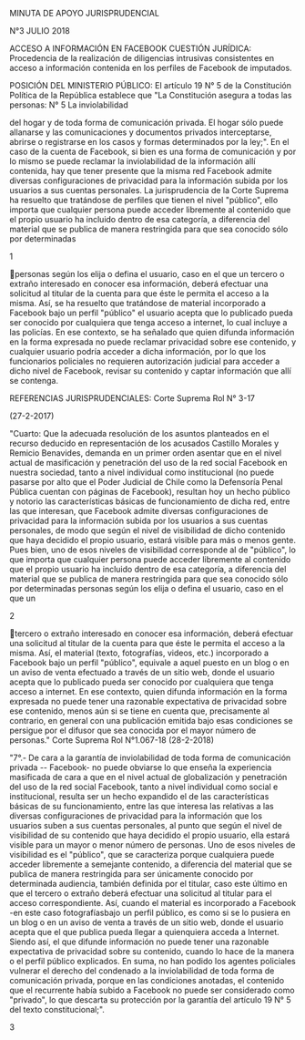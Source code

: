 MINUTA DE APOYO JURISPRUDENCIAL

N°3 JULIO 2018

ACCESO A INFORMACIÓN EN FACEBOOK CUESTIÓN JURÍDICA: Procedencia de la
realización de diligencias intrusivas consistentes en acceso a
información contenida en los perfiles de Facebook de imputados.

POSICIÓN DEL MINISTERIO PÚBLICO: El artículo 19 N° 5 de la Constitución
Política de la República establece que "La Constitución asegura a todas
las personas: N° 5 La inviolabilidad

del hogar y de toda forma de comunicación privada. El hogar sólo puede
allanarse y las comunicaciones y documentos privados interceptarse,
abrirse o registrarse en los casos y formas determinados por la ley;".
En el caso de la cuenta de Facebook, si bien es una forma de
comunicación y por lo mismo se puede reclamar la inviolabilidad de la
información allí contenida, hay que tener presente que la misma red
Facebook admite diversas configuraciones de privacidad para la
información subida por los usuarios a sus cuentas personales. La
jurisprudencia de la Corte Suprema ha resuelto que tratándose de
perfiles que tienen el nivel "público", ello importa que cualquier
persona puede acceder libremente al contenido que el propio usuario ha
incluido dentro de esa categoría, a diferencia del material que se
publica de manera restringida para que sea conocido sólo por
determinadas

1

personas según los elija o defina el usuario, caso en el que un tercero
o extraño interesado en conocer esa información, deberá efectuar una
solicitud al titular de la cuenta para que éste le permita el acceso a
la misma. Así, se ha resuelto que tratándose de material incorporado a
Facebook bajo un perfil "público" el usuario acepta que lo publicado
pueda ser conocido por cualquiera que tenga acceso a internet, lo cual
incluye a las policías. En ese contexto, se ha señalado que quien
difunda información en la forma expresada no puede reclamar privacidad
sobre ese contenido, y cualquier usuario podría acceder a dicha
información, por lo que los funcionarios policiales no requieren
autorización judicial para acceder a dicho nivel de Facebook, revisar su
contenido y captar información que allí se contenga.

REFERENCIAS JURISPRUDENCIALES: Corte Suprema Rol N° 3-17

(27-2-2017)

"Cuarto: Que la adecuada resolución de los asuntos planteados en el
recurso deducido en representación de los acusados Castillo Morales y
Remicio Benavides, demanda en un primer orden asentar que en el nivel
actual de masificación y penetración del uso de la red social Facebook
en nuestra sociedad, tanto a nivel individual como institucional (no
puede pasarse por alto que el Poder Judicial de Chile como la Defensoría
Penal Pública cuentan con páginas de Facebook), resultan hoy un hecho
público y notorio las características básicas de funcionamiento de dicha
red, entre las que interesan, que Facebook admite diversas
configuraciones de privacidad para la información subida por los
usuarios a sus cuentas personales, de modo que según el nivel de
visibilidad de dicho contenido que haya decidido el propio usuario,
estará visible para más o menos gente. Pues bien, uno de esos niveles de
visibilidad corresponde al de "público", lo que importa que cualquier
persona puede acceder libremente al contenido que el propio usuario ha
incluido dentro de esa categoría, a diferencia del material que se
publica de manera restringida para que sea conocido sólo por
determinadas personas según los elija o defina el usuario, caso en el
que un

2

tercero o extraño interesado en conocer esa información, deberá efectuar
una solicitud al titular de la cuenta para que éste le permita el acceso
a la misma. Así, el material (texto, fotografías, videos, etc.)
incorporado a Facebook bajo un perfil "público", equivale a aquel puesto
en un blog o en un aviso de venta efectuado a través de un sitio web,
donde el usuario acepta que lo publicado pueda ser conocido por
cualquiera que tenga acceso a internet. En ese contexto, quien difunda
información en la forma expresada no puede tener una razonable
expectativa de privacidad sobre ese contenido, menos aún si se tiene en
cuenta que, precisamente al contrario, en general con una publicación
emitida bajo esas condiciones se persigue por el difusor que sea
conocida por el mayor número de personas." Corte Suprema Rol N°1.067-18
(28-2-2018)

"7°.- De cara a la garantía de inviolabilidad de toda forma de
comunicación privada -- Facebook- no puede obviarse lo que enseña la
experiencia masificada de cara a que en el nivel actual de globalización
y penetración del uso de la red social Facebook, tanto a nivel
individual como social e institucional, resulta ser un hecho expandido
el de las características básicas de su funcionamiento, entre las que
interesa las relativas a las diversas configuraciones de privacidad para
la información que los usuarios suben a sus cuentas personales, al punto
que según el nivel de visibilidad de su contenido que haya decidido el
propio usuario, ella estará visible para un mayor o menor número de
personas. Uno de esos niveles de visibilidad es el "público", que se
caracteriza porque cualquiera puede acceder libremente a semejante
contenido, a diferencia del material que se publica de manera
restringida para ser únicamente conocido por determinada audiencia,
también definida por el titular, caso este último en que el tercero o
extraño deberá efectuar una solicitud al titular para el acceso
correspondiente. Así, cuando el material es incorporado a Facebook -en
este caso fotografíasbajo un perfil público, es como si se lo pusiera en
un blog o en un aviso de venta a través de un sitio web, donde el
usuario acepta que el que publica pueda llegar a quienquiera acceda a
Internet. Siendo así, el que difunde información no puede tener una
razonable expectativa de privacidad sobre su contenido, cuando lo hace
de la manera o el perfil público explicados. En suma, no han podido los
agentes policiales vulnerar el derecho del condenado a la inviolabilidad
de toda forma de comunicación privada, porque en las condiciones
anotadas, el contenido que el recurrente había subido a Facebook no
puede ser considerado como "privado", lo que descarta su protección por
la garantía del artículo 19 N° 5 del texto constitucional;".

3


